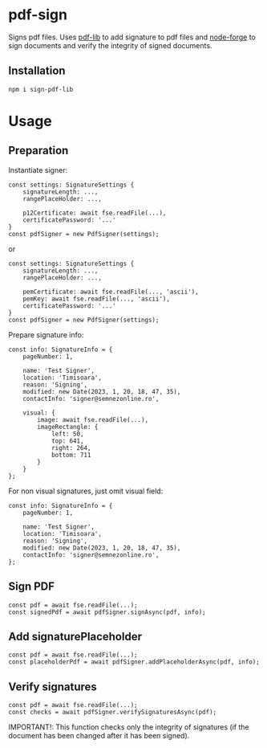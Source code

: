 # pdf-sign

Signs pdf files. Uses [pdf-lib](https://www.npmjs.com/package/pdf-lib) to add signature to pdf files and [node-forge](https://www.npmjs.com/package/node-forge) to sign documents and verify the integrity of signed documents. 

## Installation
```
npm i sign-pdf-lib
```

# Usage
## Preparation

Instantiate signer:
```
const settings: SignatureSettings {
    signatureLength: ...,
    rangePlaceHolder: ...,

    p12Certificate: await fse.readFile(...),
    certificatePassword: '...'
}
const pdfSigner = new PdfSigner(settings);
```
or
```
const settings: SignatureSettings {
    signatureLength: ...,
    rangePlaceHolder: ...,

    pemCertificate: await fse.readFile(..., 'ascii'),
    pemKey: await fse.readFile(..., 'ascii'),
    certificatePassword: '...'
}
const pdfSigner = new PdfSigner(settings);
```
Prepare signature info:
```
const info: SignatureInfo = {
    pageNumber: 1,

    name: 'Test Signer',
    location: 'Timisoara',
    reason: 'Signing',
    modified: new Date(2023, 1, 20, 18, 47, 35), 
    contactInfo: 'signer@semnezonline.ro',

    visual: {
        image: await fse.readFile(...),
        imageRectangle: { 
            left: 50, 
            top: 641, 
            right: 264, 
            bottom: 711
        }
    }
};
```

For non visual signatures, just omit visual field:
```
const info: SignatureInfo = {
    pageNumber: 1,

    name: 'Test Signer',
    location: 'Timisoara',
    reason: 'Signing',
    modified: new Date(2023, 1, 20, 18, 47, 35), 
    contactInfo: 'signer@semnezonline.ro',
};
```

## Sign PDF
```
const pdf = await fse.readFile(...); 
const signedPdf = await pdfSigner.signAsync(pdf, info);
```
          
## Add signaturePlaceholder
```
const pdf = await fse.readFile(...); 
const placeholderPdf = await pdfSigner.addPlaceholderAsync(pdf, info);
```

## Verify signatures
```
const pdf = await fse.readFile(...); 
const checks = await pdfSigner.verifySignaturesAsync(pdf);
```
IMPORTANT!: This function checks only the integrity of signatures (if the document has been changed after it has been signed).
